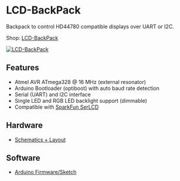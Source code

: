 # LCD-BackPack
Backpack to control HD44780 compatible displays over UART or I2C.

Shop: [LCD-BackPack](http://www.watterott.com/en/LCD-BackPack)

[![LCD-BackPack](https://raw.github.com/watterott/LCD-BackPack/master/pcb/LCD-BackPack_v11.jpg)](http://www.watterott.com/en/LCD-BackPack)


## Features
* Atmel AVR ATmega328 @ 16 MHz (external resonator)
* Arduino Bootloader (optiboot) with auto baud rate detection
* Serial (UART) and I2C interface
* Single LED and RGB LED backlight support (dimmable)
* Compatible with [SparkFun SerLCD](https://github.com/sparkfun/Serial_Enabled_LCD_Backpack)


## Hardware
* [Schematics + Layout](https://github.com/watterott/LCD-BackPack/tree/master/pcb)


## Software
* [Arduino Firmware/Sketch](https://github.com/watterott/Arduino-Libs/tree/master/LCD_BackPack/examples/SerLCD)
